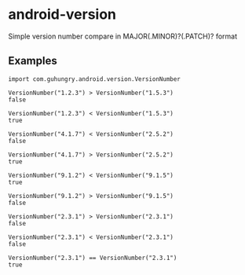 # android-version
Simple version number compare in MAJOR(.MINOR)?(.PATCH)? format

## Examples
```
import com.guhungry.android.version.VersionNumber

VersionNumber("1.2.3") > VersionNumber("1.5.3")
false

VersionNumber("1.2.3") < VersionNumber("1.5.3")
true

VersionNumber("4.1.7") < VersionNumber("2.5.2")
false

VersionNumber("4.1.7") > VersionNumber("2.5.2")
true

VersionNumber("9.1.2") < VersionNumber("9.1.5")
true

VersionNumber("9.1.2") > VersionNumber("9.1.5")
false

VersionNumber("2.3.1") > VersionNumber("2.3.1")
false

VersionNumber("2.3.1") < VersionNumber("2.3.1")
false

VersionNumber("2.3.1") == VersionNumber("2.3.1")
true
```
